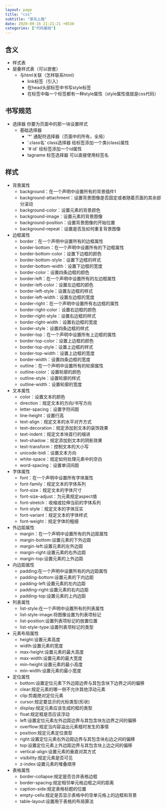 ```yaml
---
layout: page
title: "css"
subtitle: "菜鸟上路"
date: 2020-09-16 21:21:21 +0530
categories: ["代码基础"]
---
```


## 含义

- 样式表
- 层叠样式表（可以嵌套）
    - 与html关联（怎样联系html）
        - link标签（引入）
        - 在head头部标签中书写style标签
        - 在标签中每一个标签都有一种style属性（style属性值就是css代码）

## 书写规范

- 选择器 你要为页面中的那一块设置样式
    - 基础选择器
        - '*' 通配符选择器（页面中的所有，全局）
        - '.class名' class选择器 给标签添加一个类(class)属性
        - '# id' 给标签添加一个id属性 
        - tagname 标签选择器 可以直接使用标签名

## 样式

- 背景属性
    - background：在一个声明中设置所有的背景插件1
    - background-attachment：设置背景图像是否固定或者随着页面的其余部分滚动
    - background-color：设置元素的背景颜色
    - background-image：设置元素的背景图像
    - background-position：设置背景图像的开始位置
    - background-repeat：设置是否及如何重复背景图像
- 边框属性
    - border：在一个声明中设置所有的边框属性
    - border-bottom：在一个声明中设置所有的下边框属性
    - border-bottom-color：设置下边框的颜色
    - border-bottom-style：设置下边框的样式
    - border-bottom-width：设置下边框的宽度
    - border-color：设置四条边框的颜色
    - border-left：在一个声明中设置所有的左边框属性
    - border-left-color：设置左边框的颜色
    - border-left-style：设置左边框的样式
    - border-left-width：设置左边框的宽度
    - border-right：在一个声明中设置所有右边框的属性
    - border-right-color：设置右边框的颜色
    - border-right-style：设置右边框的样式
    - border-right-width：设置右边框的宽度
    - border-style：设置四条边框的样式
    - border-top：在一个声明中设置所有上边框的属性
    - border-top-color：设置上边框的颜色
    - border-top-style：设置上边框的样式
    - border-top-width：设置上边框的宽度
    - border-width：设置四条边框的宽度
    - outline：在一个声明中设置所有的轮廓属性
    - outline-color：设置轮廓的颜色
    - outline-style：设置轮廓的样式
    - outline-width：设置轮廓的宽度
- 文本属性
    - color：设置文本的颜色
    - direction：规定文本的方向/书写方向
    - letter-spacing：设置字符间距
    - line-height：设置行高
    - text-align：规定文本的水平对齐方式
    - text-decoration：规定添加到文本的装饰效果
    - text-indent：规定文本块首行的缩进
    - text-shadow：规定添加到文本的阴影效果
    - text-transform：控制文本的大小写
    - unicode-bidi：设置文本方向
    - white-space：规定如何处理元素中的空白
    - word-spacing：设置单词间距
- 字体属性
    - font：在一个声明中设置所有字体属性
    - font-family：规定文本的字体系列
    - font-size：规定文本的字体尺寸
    - font-size-adjust：为元素规定aspect值
    - font-stretch：收缩或拉伸当前的字体系列
    - font-style：规定文本的字体压实
    - font-variant：规定文本的字体样式
    - font-weight：规定字体的粗细
- 外边距属性
    - margin：在一个声明中设置所有的外边距属性
    - margin-bottom:设置元素的下外边距
    - margin-left:设置元素的左外边距
    - margin-right:设置元素的右外边距
    - margin-top:设置元素的上外边距
- 内边距属性
    - padding:在一个声明中设置所有的内边距属性
    - padding-bottom:设置元素的下内边距
    - padding-left:设置元素的左内边距
    - padding-right:设置元素的右内边距
    - padding-top:设置元素的上内边距
- 列表属性
    - list-style:在一个声明中设置所有的列表属性
    - list-style-image:将图像设置为列表项标记
    - list-position:设置列表项标记的放置位置
    - list-style-type:设置列表项标记的类型
- 元素布局属性
    - height:设置元素高度
    - width:设置元素的宽度
    - max-height:设置元素的最大高度
    - max-width:设置元素的最大宽度
    - min-height:设置元素的最小高度
    - min-width:设置元素的最小宽度
- 定位属性
    - bottom:设置定位元素下外边距边界与其包含块下边界之间的偏移
    - clear:规定元素的哪一侧不允许其他浮动元素
    - clip:剪裁绝对定位元素
    - cursor:规定要显示的光标类型(形状)
    - display:规定元素应该生成的框的类型
    - float:规定框是否应该浮动
    - left:设置定位元素左外边距边界与其包含块左边界之间的偏移
    - overflow:规定当内容溢出元素框时发生的事情
    - position:规定元素定位类型
    - right:设置定位元素右外边距边界与其包含块右边之间的偏移
    - top:设置定位元素上外边距边界与其包含块上边之间的偏移
    - vertical-align:设置元素的垂直对其方式
    - visibility:规定元素是否可见
    - z-index:设置元素的堆叠顺序
- 表格属性
    - border-collapse:规定是否合并表格边框
    - border-spacing:规定相邻单元格边框之间的距离
    - caption-side:规定表格标题的位置
    - empty-cells:规定是否显示表格中的空单元格上的边框和背景
    - table-layout:设置用于表格的布局算法